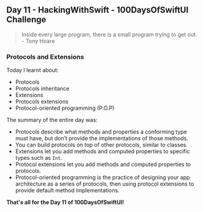 ## Day 11 - HackingWithSwift - 100DaysOfSwiftUI Challenge

> Inside every large program, there is a small program trying to get out. - Tony Hoare

### Protocols and Extensions

Today I learnt about:

- Protocols
- Protocols inheritance
- Extensions
- Protocols extensions
- Protocol-oriented programming (P.O.P)

The summary of the entire day was:

- Protocols describe what methods and properties a conforming type must have, but don’t provide the implementations of those methods.
- You can build protocols on top of other protocols, similar to classes.
- Extensions let you add methods and computed properties to specific types such as ```Int```.
- Protocol extensions let you add methods and computed properties to protocols.
- Protocol-oriented programming is the practice of designing your app architecture as a series of protocols, then using protocol extensions to provide default method implementations.

**That's all for the Day 11 of 100DaysOfSwiftUI!**

